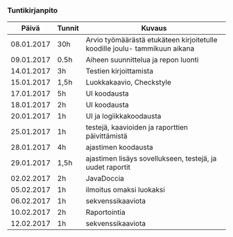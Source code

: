 ### Tuntikirjanpito
Päivä | Tunnit | Kuvaus
--------------- | ----- | ------
08.01.2017 | 30h | Arvio työmäärästä etukäteen kirjoitetulle koodille joulu- tammikuun aikana
09.01.2017 | 0.5h | Aiheen suunnittelua ja repon luonti
14.01.2017 | 3h | Testien kirjoittamista
15.01.2017 | 1,5h | Luokkakaavio, Checkstyle
17.01.2017 | 5h | UI koodausta
18.01.2017 | 2h | UI koodausta
20.01.2017 | 1h | UI ja logiikkakoodausta
25.01.2017 | 1h | testejä, kaavioiden ja raporttien päivittämistä
28.01.2017 | 4h | ajastimen koodausta
29.01.2017 | 1,5h | ajastimen lisäys sovellukseen, testejä, ja uudet raportit
02.02.2017 | 2h | JavaDoccia
05.02.2017 | 1h | ilmoitus omaksi luokaksi
06.02.2017 | 1h | sekvenssikaaviota
10.02.2017 | 2h | Raportointia
12.02.2017 | 1h | sekvenssikaaviota
